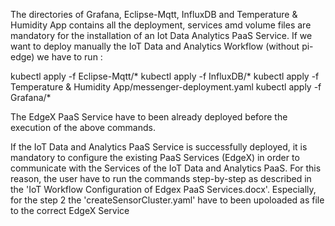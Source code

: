 The directories of Grafana, Eclipse-Mqtt, InfluxDB and Temperature & Humidity App contains all the deployment, services amd volume files are mandatory for the installation of an Iot Data Analytics PaaS Service. If we want to deploy manually the IoT Data and Analytics Workflow (without pi-edge) we have to run :

kubectl apply -f Eclipse-Mqtt/*
kubectl apply -f InfluxDB/*
kubectl apply -f Temperature & Humidity App/messenger-deployment.yaml
kubectl apply -f Grafana/*

The EdgeX PaaS Service have to been already deployed before the execution of the above commands.

If the IoT Data and Analytics PaaS Service is successfully deployed, it is mandatory to configure the existing PaaS Services (EdgeX) in order to communicate with the Services of the IoT Data and Analytics PaaS. For this reason, the user have to run the commands step-by-step as described in the 'IoT Workflow Configuration of Edgex PaaS Services.docx'. Especially, for the step 2 the 'createSensorCluster.yaml' have to been upoloaded as file to the correct EdgeX Service
